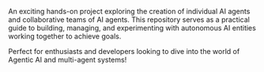 An exciting hands-on project exploring the creation of individual AI agents and collaborative teams of AI agents. This repository serves as a practical guide to building, managing, and experimenting with autonomous AI entities working together to achieve goals.

Perfect for enthusiasts and developers looking to dive into the world of Agentic AI and multi-agent systems!